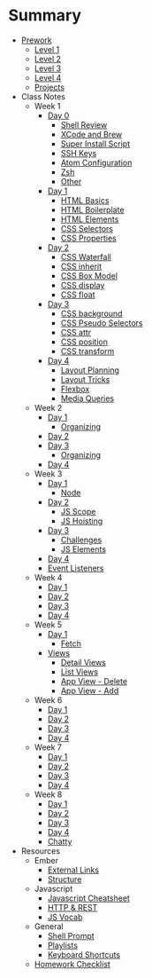 # Summary

* [Prework](prework/index.md)
  - [Level 1](prework/level1.md)
  - [Level 2](prework/level2.md)
  - [Level 3](prework/level3.md)
  - [Level 4](prework/level4.md)
  - [Projects](prework/projects.md)
* Class Notes
  - Week 1
    + [Day 0](week-1/day-0/index.md)
      * [Shell Review](week-1/day-0/shell.md)
      * [XCode and Brew](week-1/day-0/xcode.md)
      * [Super Install Script](week-1/day-0/super-installer.md)
      * [SSH Keys](week-1/day-0/ssh.md)
      * [Atom Configuration](week-1/day-0/atom.md)
      * [Zsh](week-1/day-0/zsh.md)
      * [Other](week-1/day-0/other.md)
    + [Day 1](week-1/day-1/index.md)
      * [HTML Basics](week-1/day-1/html.md)
      * [HTML Boilerplate](week-1/day-1/boilerplate.md)
      * [HTML Elements](week-1/day-1/elements.md)
      * [CSS Selectors](week-1/day-1/selectors.md)
      * [CSS Properties](week-1/day-1/properties.md)
    + [Day 2](week-1/day-2/index.md)
      * [CSS Waterfall](week-1/day-2/css-waterfall.md)
      * [CSS inherit](week-1/day-2/inherit.md)
      * [CSS Box Model](week-1/day-2/box-model.md)
      * [CSS display](week-1/day-2/display.md)
      * [CSS float](week-1/day-2/float.md)
    + [Day 3](week-1/day-3/index.md)
      * [CSS background](week-1/day-3/backgrounds.md)
      * [CSS Pseudo Selectors](week-1/day-3/pseudo-selectors.md)
      * [CSS attr](week-1/day-3/attr.md)
      * [CSS position](week-1/day-3/position.md)
      * [CSS transform](week-1/day-3/transform.md)
    + [Day 4](week-1/day-4/index.md)
      * [Layout Planning](week-1/day-4/layout-planning.md)
      * [Layout Tricks](week-1/day-4/layout-tricks.md)
      * [Flexbox](week-1/day-4/flex-box.md)
      * [Media Queries](week-1/day-4/media-queries.md)
  - Week 2
    + [Day 1](week-2/day-1/index.md)
      * [Organizing](week-2/day-1/organizing.md)
    + [Day 2](week-2/day-2/index.md)
    + [Day 3](week-2/day-3/index.md)
      * [Organizing](week-2/day-3/bem.md)
    + [Day 4](week-2/day-4/index.md)
  - Week 3
    + [Day 1](week-3/day-1/index.md)
      * [Node](week-3/day-1/node.md)
    + [Day 2](week-3/day-2/index.md)
      * [JS Scope](week-3/day-1/scope.md)
      * [JS Hoisting](week-3/day-1/hoisting.md)
    + [Day 3](week-3/day-3/index.md)
      * [Challenges](week-3/day-3/query-selector.md)
      * [JS Elements](week-3/day-3/js-elements.md)
    + [Day 4](week-3/day-4/index.md)
    * [Event Listeners](week-3/day-4/eventlistener.md)
  - Week 4
    + [Day 1](week-4/day-1/index.md)
    + [Day 2](week-4/day-2/index.md)
    + [Day 3](week-4/day-3/index.md)
    + [Day 4](week-4/day-4/index.md)
  - Week 5
    + [Day 1](week-5/day-1/index.md)
      - [Fetch](week-5/day-1/fetch.md)
    + [Views](week-5/views/index.md)
      - [Detail Views](week-5/views/detail.md)
      - [List Views](week-5/views/list.md)
      - [App View - Delete](week-5/views/app-delete.md)
      - [App View - Add](week-5/views/app-add-item.md)
  - Week 6
    + [Day 1](week-6/day-1/index.md)
    + [Day 2](week-6/day-2/index.md)
    + [Day 3](week-6/day-3/index.md)
    + [Day 4](week-6/day-4/index.md)
  - Week 7
    + [Day 1](week-7/day-1/index.md)
    + [Day 2](week-7/day-2/index.md)
    + [Day 3](week-7/day-3/index.md)
    + [Day 4](week-7/day-4/index.md)
  - Week 8
    + [Day 1](week-8/day-1/index.md)
    + [Day 2](week-8/day-2/index.md)
    + [Day 3](week-8/day-3/index.md)
    + [Day 4](week-8/day-4/index.md)
    + [Chatty](week-8/chatty.md)
* Resources
  - Ember
    + [External Links](resources/ember/links.md)
    + [Structure](resources/structure.md)
  - Javascript
    + [Javascript Cheatsheet](resources/javascript/cheatsheet.md)
    + [HTTP & REST](resources/javascript/http.md)
    + [JS Vocab](resources/javascript/vocab.md)
  - General
    + [Shell Prompt](resources/shell.md)
    + [Playlists](resources/playlists.md)
    + [Keyboard Shortcuts](resources/keyboard-shortcuts.md)
  - [Homework Checklist](resources/homework-process.md)
